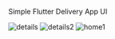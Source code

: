Simple Flutter Delivery App UI

![details](https://user-images.githubusercontent.com/77443413/128042172-5a9ee1b1-81e5-483b-826e-96af000ed1a1.jpeg)
![details2](https://user-images.githubusercontent.com/77443413/128042184-874b8075-faa8-41ec-9d28-e7fddbea20ce.jpeg)
![home1](https://user-images.githubusercontent.com/77443413/128042186-1ef1467b-6f49-4f80-a105-c232f9c98de2.jpeg)

